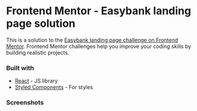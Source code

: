 <h1>Frontend Mentor - Easybank landing page solution</h1>

This is a solution to the [Easybank landing page challenge on Frontend Mentor](https://www.frontendmentor.io/challenges/easybank-landing-page-WaUhkoDN). Frontend Mentor challenges help you improve your coding skills by building realistic projects. 
### Built with

- [React](https://reactjs.org/) - JS library
- [Styled Components](https://styled-components.com/) - For styles

### Screenshots